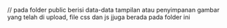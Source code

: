 // pada folder public berisi data-data tampilan atau penyimpanan gambar yang telah di upload, file css dan js jjuga berada pada folder ini
